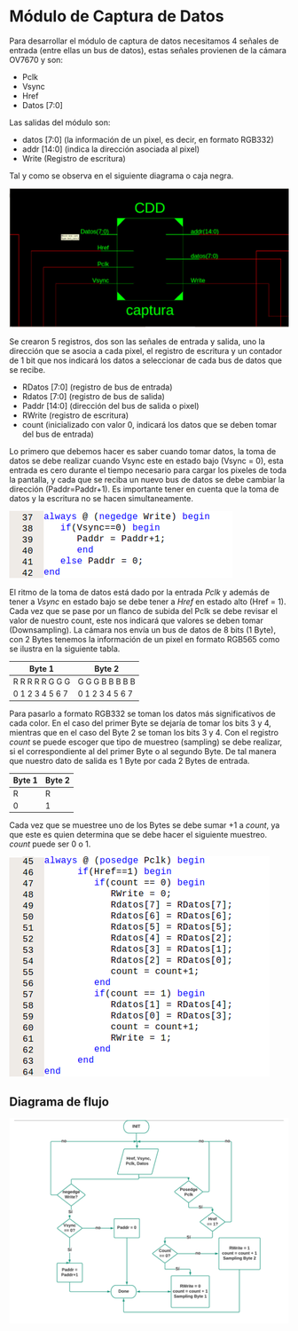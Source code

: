 
# Módulo de Captura de Datos

Para desarrollar el módulo de captura de datos necesitamos 4 señales de entrada (entre ellas un bus de datos), estas señales provienen de la cámara OV7670 y son:

* Pclk
* Vsync
* Href
* Datos [7:0]

Las salidas del módulo son:

* datos [7:0] (la información de un pixel, es decir, en formato RGB332)
* addr [14:0] (indica la dirección asociada al pixel)
* Write (Registro de escritura)

Tal y como se observa en el siguiente diagrama o caja negra.


![CAJANEGRA](./figs/cajanegra.jpg)


Se crearon 5 registros, dos son las señales de entrada y salida, uno la dirección que se asocia a cada pixel, el registro de escritura y un contador de 1 bit que nos indicará los datos a seleccionar de cada bus de datos que se recibe.

* RDatos [7:0] (registro de bus de entrada)
* Rdatos [7:0] (registro de bus de salida)
* Paddr [14:0] (dirección del bus de salida o pixel)
* RWrite (registro de escritura)
* count (inicializado con valor 0, indicará los datos que se deben tomar del bus de entrada)

Lo primero que debemos hacer es saber cuando tomar datos, la toma de datos se debe realizar cuando Vsync este en estado bajo (Vsync = 0), esta entrada es cero durante el tiempo necesario para cargar los pixeles de toda la pantalla, y cada que se reciba un nuevo bus de datos se debe cambiar la dirección (Paddr=Paddr+1). Es importante tener en cuenta que la toma de datos y la escritura no se hacen simultaneamente.

![CAPTURADATOS](./figs/Vsync.png)

El ritmo de la toma de datos está dado por la entrada *Pclk* y además de tener a *Vsync* en estado bajo se debe tener a *Href* en estado alto (Href = 1). Cada vez que se pase por un flanco de subida del Pclk se debe revisar el valor de nuestro count, este nos indicará que valores se deben tomar (Downsampling). La cámara nos envía un bus de datos de 8 bits (1 Byte), con 2 Bytes tenemos la información de un pixel en formato RGB565 como se ilustra en la siguiente tabla.

Byte 1  |  Byte 2
----------------|---------------
R R R R R G G G | G G G B B B B B
0 1 2 3 4 5 6 7 | 0 1 2 3 4 5 6 7


Para pasarlo a formato RGB332 se toman los datos más significativos de cada color. En el caso del primer Byte se dejaría de tomar los bits 3 y 4, mientras que en el caso del Byte 2 se toman los bits 3 y 4. Con el registro *count* se puede escoger que tipo de muestreo (sampling) se debe realizar, si el correspondiente al del primer Byte o al segundo Byte. De tal manera que nuestro dato de salida es 1 Byte por cada  2 Bytes de entrada.

Byte 1  |  Byte 2
----------------|---------------
R |R |R |R |R |G |G |G | G| G| G| B| B| B| B| B
0| 1| 2| X| X| 5| 6| 7 | X| X| X| 3| 4| X| X| X


Cada vez que se muestree uno de los Bytes se debe sumar +1 a *count*, ya que este es quien determina que se debe hacer el siguiente muestreo. *count* puede ser 0 o 1. 


![DOWNSAMPLING](./figs/Sampling.png)

## Diagrama de flujo

![DIAGRAMA](./figs/DiagramadeFlujo.png)

